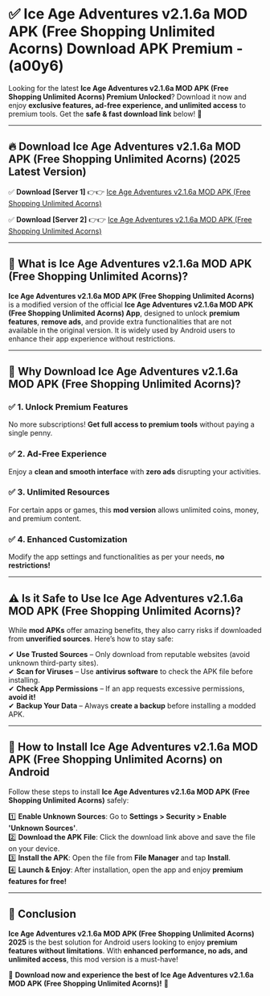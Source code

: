 
# ✅ Ice Age Adventures v2.1.6a MOD APK (Free Shopping Unlimited Acorns) Download APK Premium -  (a00y6) 

Looking for the latest **Ice Age Adventures v2.1.6a MOD APK (Free Shopping Unlimited Acorns) Premium Unlocked**? Download it now and enjoy **exclusive features, ad-free experience, and unlimited access** to premium tools. Get the **safe & fast download link** below! 🚀

---

## 🔥 Download Ice Age Adventures v2.1.6a MOD APK (Free Shopping Unlimited Acorns) (2025 Latest Version)

✅ **Download [Server 1]** 👉👉 [Ice Age Adventures v2.1.6a MOD APK (Free Shopping Unlimited Acorns) ](https://apkcomod.com?title=Ice_Age_Adventures_v2.1.6a_MOD_APK_(Free_Shopping_Unlimited_Acorns))  

✅ **Download [Server 2]** 👉👉 [Ice Age Adventures v2.1.6a MOD APK (Free Shopping Unlimited Acorns) ](https://apkcomod.com?title=Ice_Age_Adventures_v2.1.6a_MOD_APK_(Free_Shopping_Unlimited_Acorns))  


---

## 📌 What is Ice Age Adventures v2.1.6a MOD APK (Free Shopping Unlimited Acorns)?

**Ice Age Adventures v2.1.6a MOD APK (Free Shopping Unlimited Acorns)** is a modified version of the official **Ice Age Adventures v2.1.6a MOD APK (Free Shopping Unlimited Acorns) App**, designed to unlock **premium features**, **remove ads**, and provide extra functionalities that are not available in the original version. It is widely used by Android users to enhance their app experience without restrictions.

---

## 🌟 Why Download Ice Age Adventures v2.1.6a MOD APK (Free Shopping Unlimited Acorns)?

### ✅ 1. Unlock Premium Features
No more subscriptions! **Get full access to premium tools** without paying a single penny.

### ✅ 2. Ad-Free Experience
Enjoy a **clean and smooth interface** with **zero ads** disrupting your activities.

### ✅ 3. Unlimited Resources
For certain apps or games, this **mod version** allows unlimited coins, money, and premium content.

### ✅ 4. Enhanced Customization
Modify the app settings and functionalities as per your needs, **no restrictions!**

---

## ⚠️ Is it Safe to Use Ice Age Adventures v2.1.6a MOD APK (Free Shopping Unlimited Acorns)?

While **mod APKs** offer amazing benefits, they also carry risks if downloaded from **unverified sources**. Here’s how to stay safe:

✔ **Use Trusted Sources** – Only download from reputable websites (avoid unknown third-party sites).  
✔ **Scan for Viruses** – Use **antivirus software** to check the APK file before installing.  
✔ **Check App Permissions** – If an app requests excessive permissions, **avoid it!**  
✔ **Backup Your Data** – Always **create a backup** before installing a modded APK.

---

## 📲 How to Install Ice Age Adventures v2.1.6a MOD APK (Free Shopping Unlimited Acorns) on Android

Follow these steps to install **Ice Age Adventures v2.1.6a MOD APK (Free Shopping Unlimited Acorns)** safely:

1️⃣ **Enable Unknown Sources**: Go to **Settings > Security > Enable 'Unknown Sources'**.  
2️⃣ **Download the APK File**: Click the download link above and save the file on your device.  
3️⃣ **Install the APK**: Open the file from **File Manager** and tap **Install**.  
4️⃣ **Launch & Enjoy**: After installation, open the app and enjoy **premium features for free!**

---

## 🚀 Conclusion

**Ice Age Adventures v2.1.6a MOD APK (Free Shopping Unlimited Acorns) 2025** is the best solution for Android users looking to enjoy **premium features without limitations**. With **enhanced performance, no ads, and unlimited access**, this mod version is a must-have!

🔻 **Download now and experience the best of Ice Age Adventures v2.1.6a MOD APK (Free Shopping Unlimited Acorns)!** 🔻

